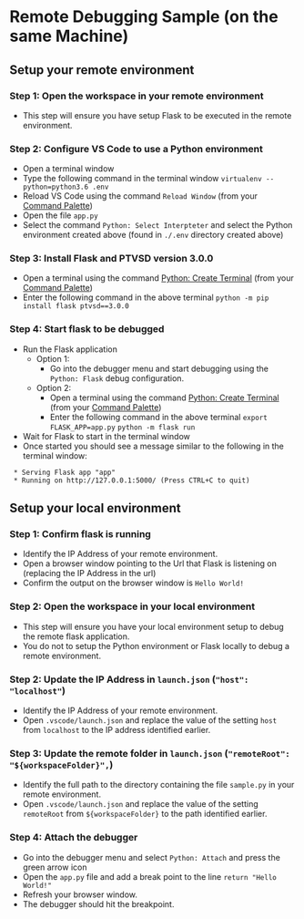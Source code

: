# Remote Debugging Sample (on the same Machine)

## Setup your remote environment
### Step 1: Open the workspace in your remote environment
* This step will ensure you have setup Flask to be executed in the remote environment.

### Step 2: Configure VS Code to use a Python environment
* Open a terminal window
* Type the following command in the terminal window
`virtualenv --python=python3.6 .env`
* Reload VS Code using the command `Reload Window` (from your [Command Palette](https://code.visualstudio.com/docs/getstarted/userinterface#_command-palette))
* Open the file `app.py`
* Select the command `Python: Select Interpteter` and select the Python environment created above (found in `./.env` directory created above)

### Step 3: Install Flask and PTVSD version 3.0.0
* Open a terminal using the command [Python: Create Terminal](https://code.visualstudio.com/docs/python/environments#_activating-an-environment-in-the-terminal) (from your [Command Palette](https://code.visualstudio.com/docs/getstarted/userinterface#_command-palette))
* Enter the following command in the above terminal
    `python -m pip install flask ptvsd==3.0.0`

### Step 4: Start flask to be debugged
* Run the Flask application
    * Option 1:
        * Go into the debugger menu and start debugging using the `Python: Flask` debug configuration.
    * Option 2:
        * Open a terminal using the command [Python: Create Terminal](https://code.visualstudio.com/docs/python/environments#_activating-an-environment-in-the-terminal) (from your [Command Palette](https://code.visualstudio.com/docs/getstarted/userinterface#_command-palette))
        * Enter the following command in the above terminal
            `export FLASK_APP=app.py`
            `python -m flask run`
* Wait for Flask to start in the terminal window
* Once started you should see a message similar to the following in the terminal window:
```shell
 * Serving Flask app "app"
 * Running on http://127.0.0.1:5000/ (Press CTRL+C to quit)
 ```

## Setup your local environment
### Step 1: Confirm flask is running
* Identify the IP Address of your remote environment.
* Open a browser window pointing to the Url that Flask is listening on (replacing the IP Address in the url)
* Confirm the output on the browser window is `Hello World!`

### Step 2: Open the workspace in your local environment
* This step will ensure you have your local environment setup to debug the remote flask application.
* You do not to setup the Python environment or Flask locally to debug a remote environment.

### Step 2: Update the IP Address in `launch.json` (`"host": "localhost"`)
* Identify the IP Address of your remote environment.
* Open `.vscode/launch.json` and replace the value of the setting `host` from `localhost` to the IP address identified earlier.

### Step 3: Update the remote folder in `launch.json` (`"remoteRoot": "${workspaceFolder}",`)
* Identify the full path to the directory containing the file `sample.py` in your remote environment.
* Open `.vscode/launch.json` and replace the value of the setting `remoteRoot` from `${workspaceFolder}` to the path identified earlier.

### Step 4: Attach the debugger
* Go into the debugger menu and select `Python: Attach` and press the green arrow icon 
* Open the `app.py` file and add a break point to the line `return "Hello World!"`
* Refresh your browser window.
* The debugger should hit the breakpoint.
